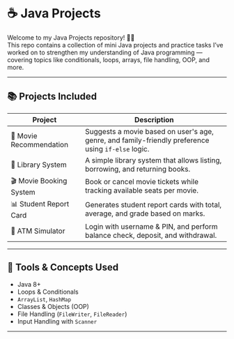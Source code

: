 # ☕ Java Projects

Welcome to my Java Projects repository! 👩‍💻  
This repo contains a collection of mini Java projects and practice tasks I’ve worked on to strengthen my understanding of Java programming — covering topics like conditionals, loops, arrays, file handling, OOP, and more.

---

## 📚 Projects Included

| Project | Description |
|--------|-------------|
| 🔢 Movie Recommendation | Suggests a movie based on user's age, genre, and family-friendly preference using `if-else` logic. |
| 📖 Library System | A simple library system that allows listing, borrowing, and returning books. |
| 🎬 Movie Booking System | Book or cancel movie tickets while tracking available seats per movie. |
| 📊 Student Report Card | Generates student report cards with total, average, and grade based on marks. |
| 🏦 ATM Simulator | Login with username & PIN, and perform balance check, deposit, and withdrawal. |

---

## 🔧 Tools & Concepts Used

- Java 8+
- Loops & Conditionals
- `ArrayList`, `HashMap`
- Classes & Objects (OOP)
- File Handling (`FileWriter`, `FileReader`)
- Input Handling with `Scanner`

---
